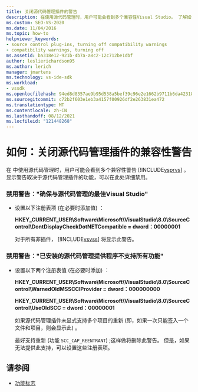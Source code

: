 ```yaml
---
title: 关闭源代码管理插件的警告
description: 在使用源代码管理时，用户可能会看到多个兼容性Visual Studio。 了解如何禁用这些警告。
ms.custom: SEO-VS-2020
ms.date: 11/04/2016
ms.topic: how-to
helpviewer_keywords:
- source control plug-ins, turning off compatibility warnings
- compatibility warnings, turning off
ms.assetid: ba318e12-921b-4b7a-a8c2-12c712be1dbf
author: leslierichardson95
ms.author: lerich
manager: jmartens
ms.technology: vs-ide-sdk
ms.workload:
- vssdk
ms.openlocfilehash: 94ed8d8357ae9b95d538a5bef39c96e2e1662b9711b6da423183ee52f2113774
ms.sourcegitcommit: c72b2f603e1eb3a4157f00926df2e263831ea472
ms.translationtype: MT
ms.contentlocale: zh-CN
ms.lasthandoff: 08/12/2021
ms.locfileid: "121448268"
---
```

# <a name="how-to-turn-off-compatibility-warnings-for-source-control-plug-ins"></a>如何：关闭源代码管理插件的兼容性警告

在 中使用源代码管理时，用户可能会看到多个兼容性警告 [!INCLUDE[vsprvs](../code-quality/includes/vsprvs_md.md)] 。 显示警告取决于源代码管理插件的功能，可以在此处详细禁用。

### <a name="to-disable-the-warning-to-ensure-optimal-source-control-integration-with-visual-studio"></a>禁用警告："确保与源代码管理的最佳Visual Studio"

- 设置以下注册表项 (在必要时添加值) ：

   **HKEY_CURRENT_USER\Software\Microsoft\VisualStudio\8.0\SourceControl\DontDisplayCheckDotNETCompatible = dword：00000001**

   对于所有非插件， [!INCLUDE[vsvss](../extensibility/includes/vsvss_md.md)] 将显示此警告。

### <a name="to-disable-the-warning-the-installed-source-control-provider-does-not-support-all-the-capabilities"></a>禁用警告："已安装的源代码管理提供程序不支持所有功能"

- 设置以下两个注册表值 (在必要时添加) ：

     **HKEY_CURRENT_USER\Software\Microsoft\VisualStudio\8.0\SourceControl\WarnedOldMSSCCIProvider = dword：000000000**

    **HKEY_CURRENT_USER\Software\Microsoft\VisualStudio\8.0\SourceControl\UseOldSCC = dword：00000001**

     如果源代码管理插件未显式支持多个项目的重新 (即，如果一次只能签入一个文件和项目，则会显示此) 。

     最好支持重新 (功能 `SCC_CAP_REENTRANT`) ;这样做将删除此警告。 但是，如果无法提供此支持，可以设置这些注册表项。

## <a name="see-also"></a>请参阅

- [功能标志](../extensibility/capability-flags.md)
